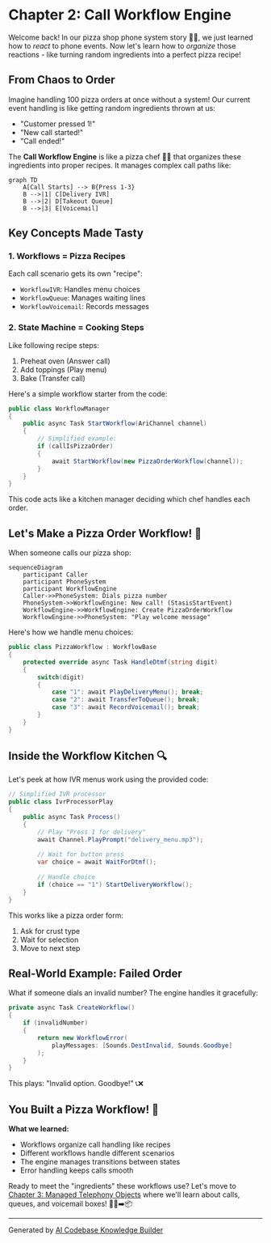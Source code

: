 # Chapter 2: Call Workflow Engine

Welcome back! In our pizza shop phone system story 🍕📞, we just learned how to *react* to phone events. Now let's learn how to *organize* those reactions - like turning random ingredients into a perfect pizza recipe!

## From Chaos to Order

Imagine handling 100 pizza orders at once without a system! Our current event handling is like getting random ingredients thrown at us:
- "Customer pressed 1!"
- "New call started!"
- "Call ended!"

The **Call Workflow Engine** is like a pizza chef 🧑🍳 that organizes these ingredients into proper recipes. It manages complex call paths like:

```mermaid
graph TD
    A[Call Starts] --> B{Press 1-3}
    B -->|1| C[Delivery IVR]
    B -->|2| D[Takeout Queue]
    B -->|3| E[Voicemail]
```

## Key Concepts Made Tasty

### 1. Workflows = Pizza Recipes
Each call scenario gets its own "recipe":
- `WorkflowIVR`: Handles menu choices
- `WorkflowQueue`: Manages waiting lines
- `WorkflowVoicemail`: Records messages

### 2. State Machine = Cooking Steps
Like following recipe steps:
1. Preheat oven (Answer call)
2. Add toppings (Play menu)
3. Bake (Transfer call)

Here's a simple workflow starter from the code:
```csharp
public class WorkflowManager
{
    public async Task StartWorkflow(AriChannel channel)
    {
        // Simplified example:
        if (callIsPizzaOrder)
        {
            await StartWorkflow(new PizzaOrderWorkflow(channel));
        }
    }
}
```
This code acts like a kitchen manager deciding which chef handles each order.

## Let's Make a Pizza Order Workflow! 🍕

When someone calls our pizza shop:
```mermaid
sequenceDiagram
    participant Caller
    participant PhoneSystem
    participant WorkflowEngine
    Caller->>PhoneSystem: Dials pizza number
    PhoneSystem->>WorkflowEngine: New call! (StasisStartEvent)
    WorkflowEngine->>WorkflowEngine: Create PizzaOrderWorkflow
    WorkflowEngine->>PhoneSystem: "Play welcome message"
```

Here's how we handle menu choices:
```csharp
public class PizzaWorkflow : WorkflowBase 
{
    protected override async Task HandleDtmf(string digit)
    {
        switch(digit) 
        {
            case "1": await PlayDeliveryMenu(); break;
            case "2": await TransferToQueue(); break;
            case "3": await RecordVoicemail(); break;
        }
    }
}
```

## Inside the Workflow Kitchen 🔍

Let's peek at how IVR menus work using the provided code:

```csharp
// Simplified IVR processor
public class IvrProcessorPlay 
{
    public async Task Process() 
    {
        // Play "Press 1 for delivery" 
        await Channel.PlayPrompt("delivery_menu.mp3");
        
        // Wait for button press
        var choice = await WaitForDtmf();
        
        // Handle choice
        if (choice == "1") StartDeliveryWorkflow();
    }
}
```
This works like a pizza order form:
1. Ask for crust type
2. Wait for selection
3. Move to next step

## Real-World Example: Failed Order

What if someone dials an invalid number? The engine handles it gracefully:
```csharp
private async Task CreateWorkflow()
{
    if (invalidNumber)
    {
        return new WorkflowError(
            playMessages: [Sounds.DestInvalid, Sounds.Goodbye]
        );
    }
}
```
This plays: "Invalid option. Goodbye!" 📞❌

## You Built a Pizza Workflow! 🎉

**What we learned:**
- Workflows organize call handling like recipes
- Different workflows handle different scenarios
- The engine manages transitions between states
- Error handling keeps calls smooth

Ready to meet the "ingredients" these workflows use? Let's move to [Chapter 3: Managed Telephony Objects](03_managed_telephony_objects_.md) where we'll learn about calls, queues, and voicemail boxes! 🧑🍳➡️📦

---

Generated by [AI Codebase Knowledge Builder](https://github.com/The-Pocket/Tutorial-Codebase-Knowledge)